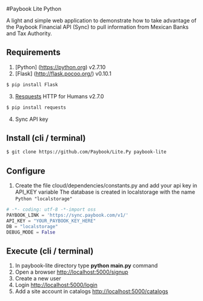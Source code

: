 #Paybook Lite Python

A light and simple web application to demonstrate how to take advantage of the Paybook Financial API (Sync) to pull information from Mexican Banks and Tax Authority.

## Requirements
1.  [Python] (https://python.org) v2.7.10
2.  [Flask] (http://flask.pocoo.org/) v0.10.1
   ```sh
   $ pip install Flask
   ```
3.  [Resquests](http://docs.python-requests.org/en/master/) HTTP for Humans v2.7.0
   ```sh
   $ pip install requests
   ```
4.  Sync API key

## Install (cli / terminal)

```sh
$ git clone https://github.com/Paybook/Lite.Py paybook-lite
```

## Configure
1. Create the file cloud/dependencies/constants.py and add your api key in API_KEY variable
   The database is created in localstorage with the name ```Python "localstorage"```
```Python
# -​*- coding: utf-8 -*​-import oss
PAYBOOK_LINK = 'https://sync.paybook.com/v1/'
API_KEY = "YOUR_PAYBOOK_KEY_HERE"
DB = "localstorage"
DEBUG_MODE = False
```

## Execute (cli / terminal)
1. In paybook-lite directory type **python main.py** command
2. Open a browser [http://localhost:5000/signup](http://localhost:5000/signup)
3. Create a new user
4. Login [http://localhost:5000/login](http://localhost:5000/login)
5. Add a site account in catalogs [http://localhost:5000/catalogs](http://localhost:5000/catalogs)
